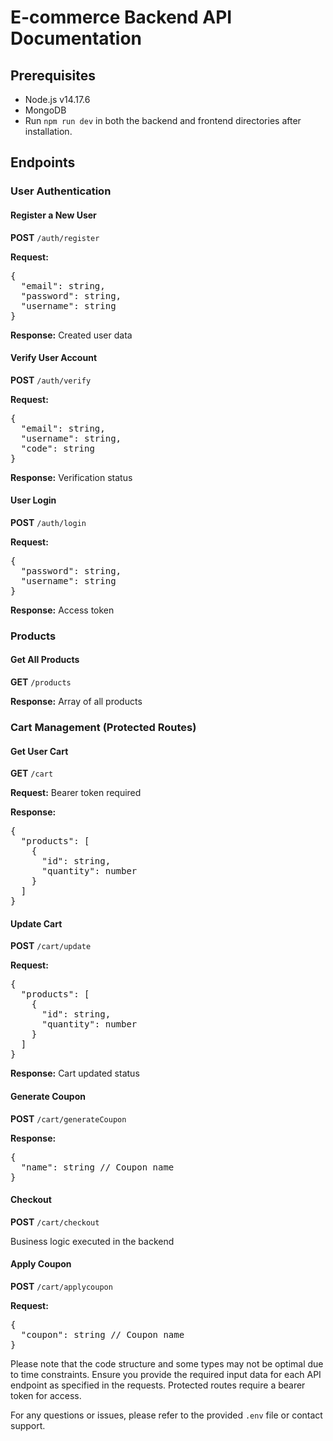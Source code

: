 <!DOCTYPE html>
<html>
<head>
  <title>E-commerce Backend API Documentation</title>
</head>
<body>

<h1>E-commerce Backend API Documentation</h1>

<h2>Prerequisites</h2>
<ul>
  <li>Node.js v14.17.6</li>
  <li>MongoDB</li>
  <li>Run <code>npm run dev</code> in both the backend and frontend directories after installation.</li>
</ul>

<h2>Endpoints</h2>

<h3>User Authentication</h3>

<h4>Register a New User</h4>
<p><strong>POST</strong> <code>/auth/register</code></p>
<p><strong>Request:</strong>
<pre>
{
  "email": string,
  "password": string,
  "username": string
}
</pre></p>
<p><strong>Response:</strong> Created user data</p>

<h4>Verify User Account</h4>
<p><strong>POST</strong> <code>/auth/verify</code></p>
<p><strong>Request:</strong>
<pre>
{
  "email": string,
  "username": string,
  "code": string
}
</pre></p>
<p><strong>Response:</strong> Verification status</p>

<h4>User Login</h4>
<p><strong>POST</strong> <code>/auth/login</code></p>
<p><strong>Request:</strong>
<pre>
{
  "password": string,
  "username": string
}
</pre></p>
<p><strong>Response:</strong> Access token</p>

<h3>Products</h3>

<h4>Get All Products</h4>
<p><strong>GET</strong> <code>/products</code></p>
<p><strong>Response:</strong> Array of all products</p>

<h3>Cart Management (Protected Routes)</h3>

<h4>Get User Cart</h4>
<p><strong>GET</strong> <code>/cart</code></p>
<p><strong>Request:</strong> Bearer token required</p>
<p><strong>Response:</strong>
<pre>
{
  "products": [
    {
      "id": string,
      "quantity": number
    }
  ]
}
</pre></p>

<h4>Update Cart</h4>
<p><strong>POST</strong> <code>/cart/update</code></p>
<p><strong>Request:</strong>
<pre>
{
  "products": [
    {
      "id": string,
      "quantity": number
    }
  ]
}
</pre></p>
<p><strong>Response:</strong> Cart updated status</p>

<h4>Generate Coupon</h4>
<p><strong>POST</strong> <code>/cart/generateCoupon</code></p>
<p><strong>Response:</strong>
<pre>
{
  "name": string // Coupon name
}
</pre></p>

<h4>Checkout</h4>
<p><strong>POST</strong> <code>/cart/checkout</code></p>
<p>Business logic executed in the backend</p>

<h4>Apply Coupon</h4>
<p><strong>POST</strong> <code>/cart/applycoupon</code></p>
<p><strong>Request:</strong>
<pre>
{
  "coupon": string // Coupon name
}
</pre></p>

<p>Please note that the code structure and some types may not be optimal due to time constraints. Ensure you provide the required input data for each API endpoint as specified in the requests. Protected routes require a bearer token for access.</p>

<p>For any questions or issues, please refer to the provided <code>.env</code> file or contact support.</p>

</body>
</html>
